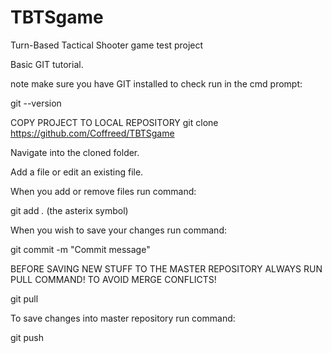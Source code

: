 # TBTSgame
Turn-Based Tactical Shooter game test project

Basic GIT tutorial.

note make sure you have GIT installed to check run in the cmd prompt:

git --version

COPY PROJECT TO LOCAL REPOSITORY git clone https://github.com/Coffreed/TBTSgame

Navigate into the cloned folder.

Add a file or edit an existing file.

When you add or remove files run command:

git add *.* (the asterix symbol) 

When you wish to save your changes run command:

git commit -m "Commit message"

BEFORE SAVING NEW STUFF TO THE MASTER REPOSITORY ALWAYS RUN PULL COMMAND! TO AVOID MERGE CONFLICTS!

git pull

To save changes into master repository run command:

git push
